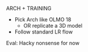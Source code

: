 ARCH + TRAINING
- Pick Arch like OLMO 18
  - OR replicate a 3D model
- Follow standard LR flow

Eval:
Hacky nonsense for now